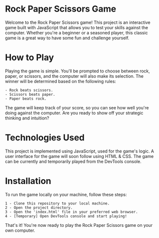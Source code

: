 # Rock Paper Scissors Game

Welcome to the Rock Paper Scissors game! This project is an interactive game built with JavaScript that allows you to test your skills against the computer. Whether you're a beginner or a seasoned player, this classic game is a great way to have some fun and challenge yourself.

# How to Play

Playing the game is simple. You'll be prompted to choose between rock, paper, or scissors, and the computer will also make its selection. The winner will be determined based on the following rules:

    - Rock beats scissors.
    - Scissors beats paper.
    - Paper beats rock.

The game will keep track of your score, so you can see how well you're doing against the computer. Are you ready to show off your strategic thinking and intuition?

# Technologies Used

This project is implemented using JavaScript, used for the game's logic. A user interface for the game will soon follow using HTML & CSS. The game can be currently and temporarily played from the DevTools console.

# Installation

To run the game locally on your machine, follow these steps:

    1 - Clone this repository to your local machine.
    2 - Open the project directory.
    3 - Open the 'index.html' file in your preferred web browser.
    4 - [Temporary] Open DevTools console and start playing!

That's it! You're now ready to play the Rock Paper Scissors game on your own computer.